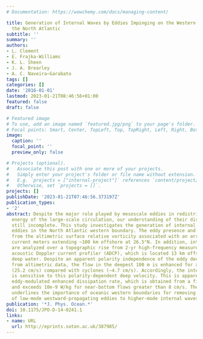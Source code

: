 ```yaml
---
# Documentation: https://wowchemy.com/docs/managing-content/

title: Generation of Internal Waves by Eddies Impinging on the Western Boundary of
  the North Atlantic
subtitle: ''
summary: ''
authors:
- L. Clement
- E. Frajka-Williams
- K. L. Sheen
- J. A. Brearley
- A. C. Naveira~Garabato
tags: []
categories: []
date: '2016-01-01'
lastmod: 2023-01-21T08:46:56+01:00
featured: false
draft: false

# Featured image
# To use, add an image named `featured.jpg/png` to your page's folder.
# Focal points: Smart, Center, TopLeft, Top, TopRight, Left, Right, BottomLeft, Bottom, BottomRight.
image:
  caption: ''
  focal_point: ''
  preview_only: false

# Projects (optional).
#   Associate this post with one or more of your projects.
#   Simply enter your project's folder or file name without extension.
#   E.g. `projects = ["internal-project"]` references `content/project/deep-learning/index.md`.
#   Otherwise, set `projects = []`.
projects: []
publishDate: '2023-01-21T07:46:56.373197Z'
publication_types:
- '2'
abstract: Despite the major role played by mesoscale eddies in redistributing the
  energy of the large-scale circulation, our understanding of their dissipation is
  still incomplete. This study investigates the generation of internal waves by decaying
  eddies in the North Atlantic western boundary. The eddy presence and decay are measured
  from the altimetric surface relative vorticity associated with an array of full-depth
  current meters extending ~100 km offshore at 26.5°N. In addition, internal waves
  are analyzed over a topographic rise from 2-yr high-frequency measurements of an
  acoustic Doppler current profiler (ADCP), which is located 13 km offshore in 600-m
  deep water. Despite an apparent polarity independence of the eddy decay observed
  from altimetric data, the flow in the deepest 100 m is enhanced for anticyclones
  (25.2 cm/s) compared with cyclones (−4.7 cm/s). Accordingly, the internal wave field
  is sensitive to this polarity-dependent deep velocity. This is apparent from the
  eddy-modulated enhanced dissipation rate, which is obtained from a finescale parameterization
  and exceeds 10e-9 W/kg for near-bottom flows greater than 8 cm/s. The present study
  underlines the importance of oceanic western boundaries for removing the energy
  of low-mode westward-propagating eddies to higher-mode internal waves.
publication: '*J. Phys. Ocean.*'
doi: 10.1175/JPO-D-14-0241.1
links:
- name: URL
  url: http://eprints.soton.ac.uk/387985/
---
```

